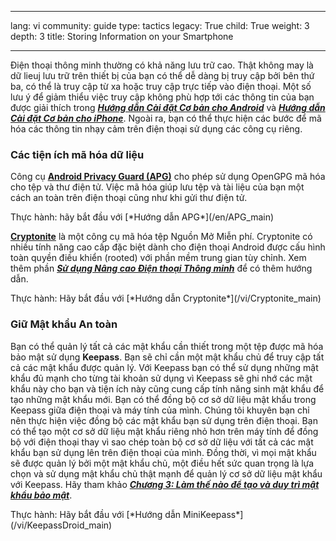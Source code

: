 

---

lang: vi
community: guide
type: tactics
legacy: True
child: True
weight: 3
depth: 3
title: Storing Information on your Smartphone

---

Điện thoại thông minh thường có khả năng lưu trữ cao. Thật không may là dữ lieuj lưu trữ trên thiết bị của bạn có thể dễ dàng bị truy cập bởi bên thứ ba, có thể là truy cập từ xa hoặc truy cập trực tiếp vào điện thoại. Một số lưu ý để giảm thiểu việc truy cập không phù hợp tới các thông tin của bạn được giải thích trong [***Hướng dẫn Cài đặt Cơ bản cho Android***](/vi/android_basic) và [***Hướng dẫn Cài đặt Cơ bản cho iPhone***](/vi/iphone_basic). Ngoài ra, bạn có thể thực hiện các bước để mã hóa các thông tin nhạy cảm trên điện thoại sử dụng các công cụ riêng.

### Các tiện ích mã hóa dữ liệu ###

Công cụ [**Android Privacy Guard (APG)**](/vi/APG_main) cho phép sử dụng OpenGPG mã hóa cho tệp và thư điện tử. Việc mã hóa giúp lưu tệp và tài liệu của bạn một cách an toàn trên điện thoại cũng như khi gửi thư điện tử.

<div class=getstarted markdown=1>
Thực hành: hãy bắt đầu với [*Hướng dẫn APG*](/en/APG_main)
</div>

 [**Cryptonite**](https://code.google.com/p/cryptonite/) là một công cụ mã hóa tệp Nguồn Mở Miễn phí. Cryptonite có nhiều tính năng cao cấp đặc biệt dành cho điện thoại Android được cấu hình toàn quyền điều khiển (rooted) với phần mềm trung gian tùy chỉnh. Xem thêm phần [***Sử dụng Nâng cao Điện thoại Thông minh***](/vi/chuong_11_8) để có thêm hướng dẫn.

<div class=getstarted markdown=1>
Thực hành: Hãy bắt đầu với [*Hướng dẫn Cryptonite*](/vi/Cryptonite_main)
</div>

### Giữ Mật khẩu An toàn ###

Bạn có thể quản lý tất cả các mật khẩu cần thiết trong một tệp được mã hóa bảo mật sử dụng **Keepass**. Bạn sẽ chỉ cần một mật khẩu chủ để truy cập tất cả các mật khẩu được quản lý. Với Keepass bạn có thể sử dụng những mật khẩu đủ mạnh cho từng tài khoản sử dụng vì Keepass sẽ ghi nhớ các mật khẩu này cho bạn và tiện ích này cũng cung cấp tính năng sinh mật khẩu để tạo những mật khẩu mới. Bạn có thể đồng bộ cơ sở dữ liệu mật khẩu trong Keepass giữa điện thoại và máy tính của mình. Chúng tôi khuyên bạn chỉ nên thực hiện việc đồng bộ các mật khẩu bạn sử dụng trên điện thoại. Bạn có thể tạo một cơ sở dữ liệu mật khẩu riêng nhỏ hơn trên máy tính để đồng bộ với điện thoại thay vì sao chép toàn bộ cơ sở dữ liệu với tất cả các mật khẩu bạn sử dụng lên trên điện thoại của mình. Đồng thời, vì mọi mật khẩu sẽ được quản lý bởi một mật khẩu chủ, một điều hết sức quan trọng là lựa chọn và sử dụng mật khẩu chủ thật mạnh để quản lý cơ sở dữ liệu mật khẩu với Keepass. Hãy tham khảo [***Chương 3: Làm thế nào để tạo và duy trì mật khẩu bảo mật***](/vi/chuong-3). 

<div class=getstarted markdown=1>
Thực hành: Hãy bắt đầu với [*Hướng dẫn MiniKeepass*](/vi/KeepassDroid_main)
</div>


